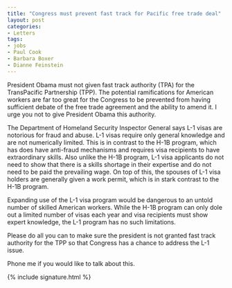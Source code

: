 ```yaml
---
title: "Congress must prevent fast track for Pacific free trade deal"
layout: post
categories:
- Letters
tags:
- jobs
- Paul Cook
- Barbara Boxer
- Dianne Feinstein
---
```


President Obama must not given fast track authority (TPA) for the TransPacific Partnership (TPP). The potential ramifications for American workers are far too great for the Congress to be prevented from having sufficient debate of the free trade agreement and the ability to amend it. I urge you not to give President Obama this authority.

The Department of Homeland Security Inspector General says L-1 visas are notorious for fraud and abuse. L-1 visas require only general knowledge and are not numerically limited. This is in contrast to the H-1B program, which has does have anti-fraud mechanisms and requires visa recipients to have extraordinary skills. Also unlike the H-1B program, L-1 visa applicants do not need to show that there is a skills shortage in their expertise and do not need to be paid the prevailing wage. On top of this, the spouses of L-1 visa holders are generally given a work permit, which is in stark contrast to the H-1B program.

Expanding use of the L-1 visa program would be dangerous to an untold number of skilled American workers. While the H-1B program can only dole out a limited number of visas each year and visa recipients must show expert knowledge, the L-1 program has no such limitations.

Please do all you can to make sure the president is not granted fast track authority for the TPP so that Congress has a chance to address the L-1 issue.

Phone me if you would like to talk about this.

{% include signature.html %}
